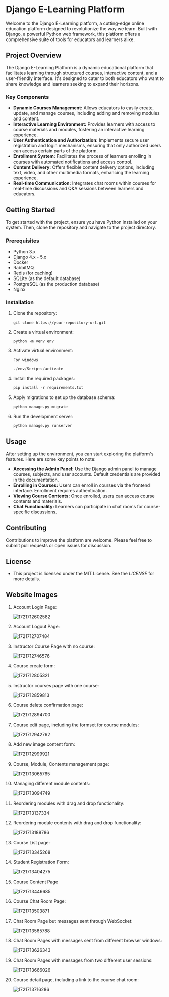 # Django E-Learning Platform

Welcome to the Django E-Learning platform, a cutting-edge online education platform designed to revolutionize the way we learn. Built with Django, a powerful Python web framework, this platform offers a comprehensive suite of tools for educators and learners alike.

## Project Overview

The Django E-Learning Platform is a dynamic educational platform that facilitates learning through structured courses, interactive content, and a user-friendly interface. It's designed to cater to both educators who want to share knowledge and learners seeking to expand their horizons.

### Key Components

* **Dynamic Courses Management:** Allows educators to easily create, update, and manage courses, including adding and removing modules and content.
* **Interactive Learning Environment:** Provides learners with access to course materials and modules, fostering an interactive learning experience.
* **User Authentication and Authorization:** Implements secure user registration and login mechanisms, ensuring that only authorized users can access certain parts of the platform.
* **Enrollment System:** Facilitates the process of learners enrolling in courses with automated notifications and access control.
* **Content Delivery:** Offers flexible content delivery options, including text, video, and other multimedia formats, enhancing the learning experience.
* **Real-time Communication:** Integrates chat rooms within courses for real-time discussions and Q&A sessions between learners and educators.

## Getting Started

To get started with the project, ensure you have Python installed on your system. Then, clone the repository and navigate to the project directory.

### Prerequisites

- Python 3.x
- Django 4.x - 5.x
- Docker
- RabbitMQ
- Redis (for caching)
- SQLite (as the default database)
- PostgreSQL (as the production database)
- Nginx

### Installation

1. Clone the repository:

   ```
   git clone https://your-repository-url.git
   ```
2. Create a virtual environment:

   ```
   python -m venv env
   ```
3. Activate virtual environment:

   `For windows`

   ```powershell
   ./env/Scripts/activate
   ```
4. Install the required packages:

   ```python
   pip install -r requirements.txt
   ```
5. Apply migrations to set up the database schema:

   ```python
   python manage.py migrate
   ```
6. Run the development server:

   ```python
   python manage.py runserver
   ```

## Usage

After setting up the environment, you can start exploring the platform's features. Here are some key points to note:

* **Accessing the Admin Panel:** Use the Django admin panel to manage courses, subjects, and user accounts. Default credentials are provided in the documentation.
* **Enrolling in Courses:** Users can enroll in courses via the frontend interface. Enrollment requires authentication.
* **Viewing Course Contents:** Once enrolled, users can access course contents and materials.
* **Chat Functionality:** Learners can participate in chat rooms for course-specific discussions.

## Contributing

Contributions to improve the platform are welcome. Please feel free to submit pull requests or open issues for discussion.

## License

* This project is licensed under the MIT License. See the *LICENSE* for more details.

## Website Images

1. Account Login Page:

   ![1721712602582](image/README/1721712602582.png)
2. Account Logout Page:

   ![1721712707484](image/README/1721712707484.png)
3. Instructor Course Page with no course:

   ![1721712746576](image/README/1721712746576.png)
4. Course create form:

   ![1721712805321](image/README/1721712805321.png)
5. Instructor courses page with one course:

   ![1721712859813](image/README/1721712859813.png)
6. Course delete confirmation page:

   ![1721712894700](image/README/1721712894700.png)
7. Course edit page, including the formset for course modules:

   ![1721712942762](image/README/1721712942762.png)
8. Add new image content form:

   ![1721712999921](image/README/1721712999921.png)
9. Course, Module, Contents management page:

   ![1721713065765](image/README/1721713065765.png)
10. Managing different module contents:

    ![1721713094749](image/README/1721713094749.png)
11. Reordering modules with drag and drop functionality:

    ![1721713137334](image/README/1721713137334.png)
12. Reordering module contents with drag and drop functionality:

    ![1721713188786](image/README/1721713188786.png)
13. Course List page:

    ![1721713345268](image/README/1721713345268.png)
14. Student Registration Form:

    ![1721713404275](image/README/1721713404275.png)
15. Course Content Page

    ![1721713446685](image/README/1721713446685.png)
16. Course Chat Room Page:

    ![1721713503871](image/README/1721713503871.png)
17. Chat Room Page but messages sent through WebSocket:

    ![1721713565788](image/README/1721713565788.png)
18. Chat Room Pages with messages sent from different browser windows:

    ![1721713626343](image/README/1721713626343.png)
19. Chat Room Pages with messages from two different user sessions:

    ![1721713666026](image/README/1721713666026.png)
20. Course detail page, including a link to the course chat room:

    ![1721713716286](image/README/1721713716286.png)
